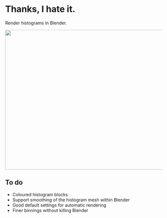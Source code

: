 # Thanks, I hate it.
Render histograms in Blender.

<p align="center">
  <img width="800" height="450" src="examples/examples/lb1.png">
</p>


<!-- </br>
<p align="center">
  <img width="420" height="236" src="examples/dp1.gif">
</p> -->

To do
-----
* Coloured histogram blocks
* Support smoothing of the histogram mesh within Blender
* Good default settings for automatic rendering
* Finer binnings without killing Blender

